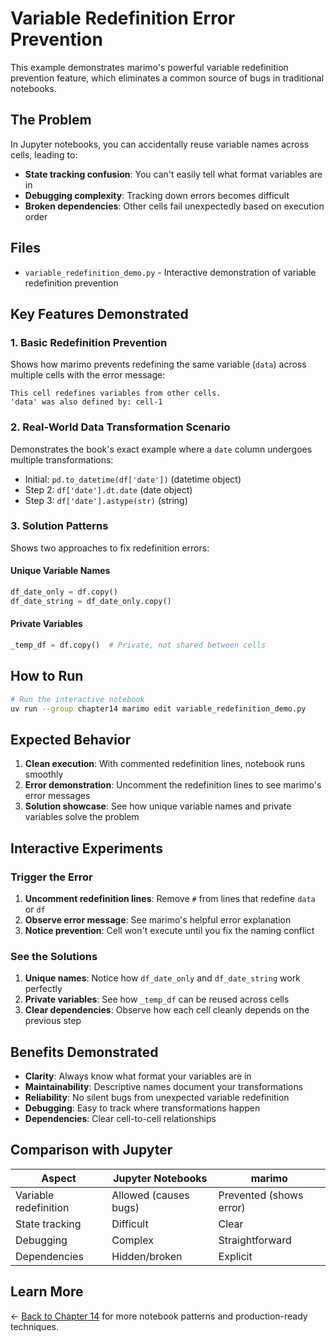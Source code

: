 # Variable Redefinition Error Prevention

This example demonstrates marimo's powerful variable redefinition prevention feature, which eliminates a common source of bugs in traditional notebooks.

## The Problem

In Jupyter notebooks, you can accidentally reuse variable names across cells, leading to:

- **State tracking confusion**: You can't easily tell what format variables are in
- **Debugging complexity**: Tracking down errors becomes difficult 
- **Broken dependencies**: Other cells fail unexpectedly based on execution order

## Files

- `variable_redefinition_demo.py` - Interactive demonstration of variable redefinition prevention

## Key Features Demonstrated

### 1. Basic Redefinition Prevention
Shows how marimo prevents redefining the same variable (`data`) across multiple cells with the error message:
```
This cell redefines variables from other cells.
'data' was also defined by: cell-1
```

### 2. Real-World Data Transformation Scenario
Demonstrates the book's exact example where a `date` column undergoes multiple transformations:
- Initial: `pd.to_datetime(df['date'])` (datetime object)
- Step 2: `df['date'].dt.date` (date object) 
- Step 3: `df['date'].astype(str)` (string)

### 3. Solution Patterns
Shows two approaches to fix redefinition errors:

#### Unique Variable Names
```python
df_date_only = df.copy()
df_date_string = df_date_only.copy()
```

#### Private Variables
```python
_temp_df = df.copy()  # Private, not shared between cells
```

## How to Run

```bash
# Run the interactive notebook
uv run --group chapter14 marimo edit variable_redefinition_demo.py
```

## Expected Behavior

1. **Clean execution**: With commented redefinition lines, notebook runs smoothly
2. **Error demonstration**: Uncomment the redefinition lines to see marimo's error messages
3. **Solution showcase**: See how unique variable names and private variables solve the problem

## Interactive Experiments

### Trigger the Error
1. **Uncomment redefinition lines**: Remove `#` from lines that redefine `data` or `df`
2. **Observe error message**: See marimo's helpful error explanation
3. **Notice prevention**: Cell won't execute until you fix the naming conflict

### See the Solutions
1. **Unique names**: Notice how `df_date_only` and `df_date_string` work perfectly
2. **Private variables**: See how `_temp_df` can be reused across cells
3. **Clear dependencies**: Observe how each cell cleanly depends on the previous step

## Benefits Demonstrated

- **Clarity**: Always know what format your variables are in
- **Maintainability**: Descriptive names document your transformations  
- **Reliability**: No silent bugs from unexpected variable redefinition
- **Debugging**: Easy to track where transformations happen
- **Dependencies**: Clear cell-to-cell relationships

## Comparison with Jupyter

| Aspect | Jupyter Notebooks | marimo |
|--------|------------------|---------|
| Variable redefinition | Allowed (causes bugs) | Prevented (shows error) |
| State tracking | Difficult | Clear |
| Debugging | Complex | Straightforward |
| Dependencies | Hidden/broken | Explicit |

## Learn More

← [Back to Chapter 14](../README.md) for more notebook patterns and production-ready techniques.
